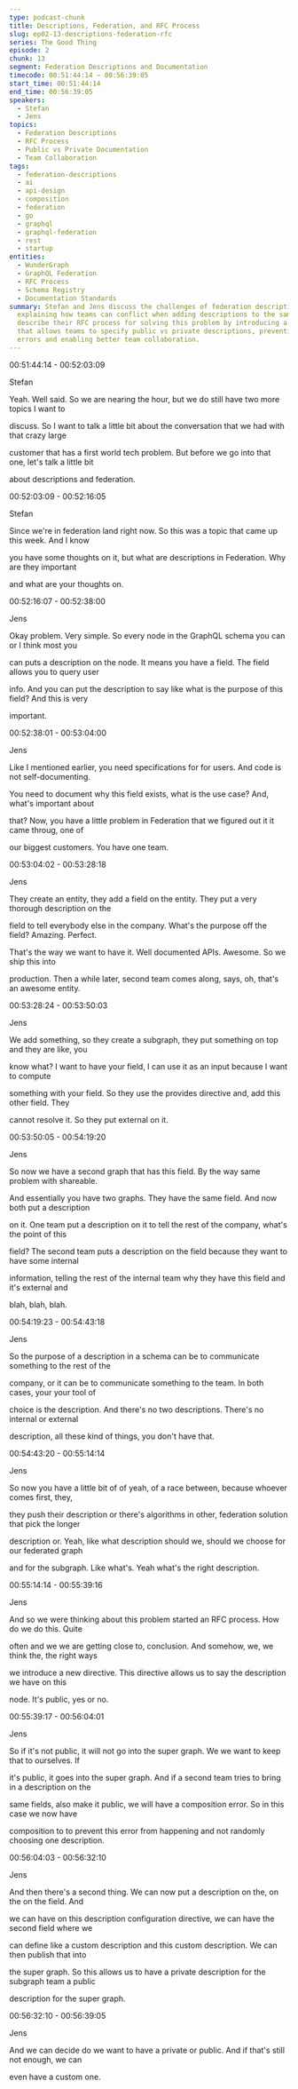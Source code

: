 ```yaml
---
type: podcast-chunk
title: Descriptions, Federation, and RFC Process
slug: ep02-13-descriptions-federation-rfc
series: The Good Thing
episode: 2
chunk: 13
segment: Federation Descriptions and Documentation
timecode: 00:51:44:14 – 00:56:39:05
start_time: 00:51:44:14
end_time: 00:56:39:05
speakers:
  - Stefan
  - Jens
topics:
  - Federation Descriptions
  - RFC Process
  - Public vs Private Documentation
  - Team Collaboration
tags:
  - federation-descriptions
  - ai
  - api-design
  - composition
  - federation
  - go
  - graphql
  - graphql-federation
  - rest
  - startup
entities:
  - WunderGraph
  - GraphQL Federation
  - RFC Process
  - Schema Registry
  - Documentation Standards
summary: Stefan and Jens discuss the challenges of federation descriptions and documentation,
  explaining how teams can conflict when adding descriptions to the same fields. They
  describe their RFC process for solving this problem by introducing a new directive
  that allows teams to specify public vs private descriptions, preventing composition
  errors and enabling better team collaboration.
---
```


00:51:44:14 - 00:52:03:09

Stefan

Yeah. Well said. So we are nearing the hour, but we do still have two more topics I want to

discuss. So I want to talk a little bit about the conversation that we had with that crazy large

customer that has a first world tech problem. But before we go into that one, let's talk a little bit

about descriptions and federation.

00:52:03:09 - 00:52:16:05

Stefan

Since we're in federation land right now. So this was a topic that came up this week. And I know

you have some thoughts on it, but what are descriptions in Federation. Why are they important

and what are your thoughts on.

00:52:16:07 - 00:52:38:00

Jens

Okay problem. Very simple. So every node in the GraphQL schema you can or I think most you

can puts a description on the node. It means you have a field. The field allows you to query user

info. And you can put the description to say like what is the purpose of this field? And this is very

important.

00:52:38:01 - 00:53:04:00

Jens

Like I mentioned earlier, you need specifications for for users. And code is not self-documenting.

You need to document why this field exists, what is the use case? And, what's important about

that? Now, you have a little problem in Federation that we figured out it it came throug, one of

our biggest customers. You have one team.

00:53:04:02 - 00:53:28:18

Jens

They create an entity, they add a field on the entity. They put a very thorough description on the

field to tell everybody else in the company. What's the purpose off the field? Amazing. Perfect.

That's the way we want to have it. Well documented APIs. Awesome. So we ship this into

production. Then a while later, second team comes along, says, oh, that's an awesome entity.

00:53:28:24 - 00:53:50:03

Jens

We add something, so they create a subgraph, they put something on top and they are like, you

know what? I want to have your field, I can use it as an input because I want to compute

something with your field. So they use the provides directive and, add this other field. They

cannot resolve it. So they put external on it.

00:53:50:05 - 00:54:19:20

Jens

So now we have a second graph that has this field. By the way same problem with shareable.

And essentially you have two graphs. They have the same field. And now both put a description

on it. One team put a description on it to tell the rest of the company, what's the point of this

field? The second team puts a description on the field because they want to have some internal

information, telling the rest of the internal team why they have this field and it's external and

blah, blah, blah.

00:54:19:23 - 00:54:43:18

Jens

So the purpose of a description in a schema can be to communicate something to the rest of the

company, or it can be to communicate something to the team. In both cases, your your tool of

choice is the description. And there's no two descriptions. There's no internal or external

description, all these kind of things, you don't have that.

00:54:43:20 - 00:55:14:14

Jens

So now you have a little bit of of yeah, of a race between, because whoever comes first, they,

they push their description or there's algorithms in other, federation solution that pick the longer

description or. Yeah, like what description should we, should we choose for our federated graph

and for the subgraph. Like what's. Yeah what's the right description.

00:55:14:14 - 00:55:39:16

Jens

And so we were thinking about this problem started an RFC process. How do we do this. Quite

often and we we are getting close to, conclusion. And somehow, we, we think the, the right ways

we introduce a new directive. This directive allows us to say the description we have on this

node. It's public, yes or no.

00:55:39:17 - 00:56:04:01

Jens

So if it's not public, it will not go into the super graph. We we want to keep that to ourselves. If

it's public, it goes into the super graph. And if a second team tries to bring in a description on the

same fields, also make it public, we will have a composition error. So in this case we now have

composition to to prevent this error from happening and not randomly choosing one description.

00:56:04:03 - 00:56:32:10

Jens

And then there's a second thing. We can now put a description on the, on the on the field. And

we can have on this description configuration directive, we can have the second field where we

can define like a custom description and this custom description. We can then publish that into

the super graph. So this allows us to have a private description for the subgraph team a public

description for the super graph.

00:56:32:10 - 00:56:39:05

Jens

And we can decide do we want to have a private or public. And if that's still not enough, we can

even have a custom one. 
